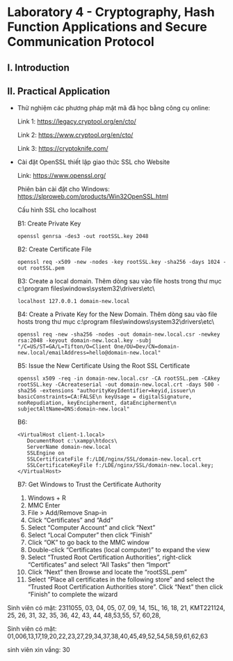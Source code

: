 
# Laboratory 4 - Cryptography, Hash Function Applications and Secure Communication Protocol
## I. Introduction


## II. Practical Application
- Thử nghiệm các phương pháp mật mã đã học bằng công cụ online:

  Link 1: https://legacy.cryptool.org/en/cto/

  Link 2: https://www.cryptool.org/en/cto/

  Link 3: https://cryptoknife.com/

- Cài đặt OpenSSL thiết lập giao thức SSL cho Website

  Link: https://www.openssl.org/
  
  Phiên bản cài đặt cho Windows: https://slproweb.com/products/Win32OpenSSL.html

  Cấu hình SSL cho localhost

  B1: Create Private Key
  ```
  openssl genrsa -des3 -out rootSSL.key 2048
  ```
  B2: Create Certificate File
  ```
  openssl req -x509 -new -nodes -key rootSSL.key -sha256 -days 1024 -out rootSSL.pem
  ```
  B3: Create a local domain.
  Thêm dòng sau vào file hosts trong thư mục c:\program files\windows\system32\drivers\etc\
  ```
  localhost 127.0.0.1 domain-new.local
  ```
  B4: Create a Private Key for the New Domain.
  Thêm dòng sau vào file hosts trong thư mục c:\program files\windows\system32\drivers\etc\
  ```
  openssl req -new -sha256 -nodes -out domain-new.local.csr -newkey rsa:2048 -keyout domain-new.local.key -subj "/C=US/ST=GA/L=Tifton/O=Client One/OU=Dev/CN=domain-new.local/emailAddress=hello@domain-new.local"
  ```
  B5: Issue the New Certificate Using the Root SSL Certificate
  ```
  openssl x509 -req -in domain-new.local.csr -CA rootSSL.pem -CAkey rootSSL.key -CAcreateserial -out domain-new.local.crt -days 500 -sha256 -extensions "authorityKeyIdentifier=keyid,issuer\n basicConstraints=CA:FALSE\n keyUsage = digitalSignature, nonRepudiation, keyEncipherment, dataEncipherment\n  subjectAltName=DNS:domain-new.local"
  ```
  B6:
  ```
  <VirtualHost client-1.local>
     DocumentRoot c:\xampp\htdocs\
     ServerName domain-new.local
     SSLEngine on
     SSLCertificateFile f:/LDE/nginx/SSL/domain-new.local.crt
     SSLCertificateKeyFile f:/LDE/nginx/SSL/domain-new.local.key;    
  </VirtualHost>
  ```
  B7: Get Windows to Trust the Certificate Authority
  1. Windows + R
  2. MMC Enter
  3. File > Add/Remove Snap-in
  4. Click “Certificates” and “Add”
  5. Select “Computer Account” and click “Next”
  6. Select “Local Computer” then click “Finish”
  7. Click “OK” to go back to the MMC window
  8. Double-click “Certificates (local computer)” to expand the view
  9.  Select “Trusted Root Certification Authorities”, right-click “Certificates” and select “All Tasks” then “Import”
  10.  Click “Next” then Browse and locate the “rootSSL.pem”
  11.  Select “Place all certificates in the following store” and select the “Trusted Root Certification Authorities store”. Click “Next” then click “Finish” to complete the wizard
  
 Sinh viên có mặt: 2311055, 03, 04, 05, 07, 09, 14, 15L, 16, 18, 21, KMT221124, 25, 26, 31, 32, 35, 36, 42, 43, 44, 48,53,55, 57, 60,28,
 
 Sinh viên có mặt: 01,006,13,17,19,20,22,23,27,29,34,37,38,40,45,49,52,54,58,59,61,62,63

 sinh viên xin vắng: 30
  
